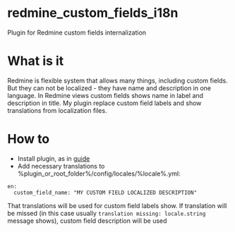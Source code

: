 # redmine_custom_fields_i18n
Plugin for Redmine custom fields internalization

# What is it
Redmine is flexible system that allows many things, including custom fields.
But they can not be localized - they have name and description in one language.
In Redmine views custom fields shows name in label and description in title.
My plugin replace custom field labels and show translations from localization files.

# How to
* Install plugin, as in [guide](http://www.redmine.org/projects/redmine/wiki/Plugins)
* Add necessary translations to %plugin_or_root_folder%/config/locales/%locale%.yml:
```
en:
  custom_field_name: "MY CUSTOM FIELD LOCALIZED DESCRIPTION"
```
That translations will be used for custom field labels show.
If translation will be missed (in this case usually ```translation missing: locale.string``` message shows), custom field description will be used
